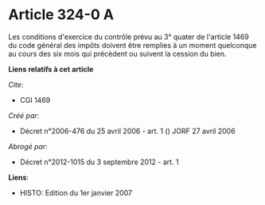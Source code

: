 # Article 324-0 A

Les conditions d'exercice du contrôle prévu au 3° quater de l'article 1469 du code général des impôts doivent être remplies à
un moment quelconque au cours des six mois qui précèdent ou suivent la cession du bien.

**Liens relatifs à cet article**

_Cite_:

  - CGI 1469

_Créé par_:

  - Décret n°2006-476 du 25 avril 2006 - art. 1 () JORF 27 avril 2006

_Abrogé par_:

  - Décret n°2012-1015 du 3 septembre 2012 - art. 1

**Liens**:

  - HISTO: Edition du 1er janvier 2007
